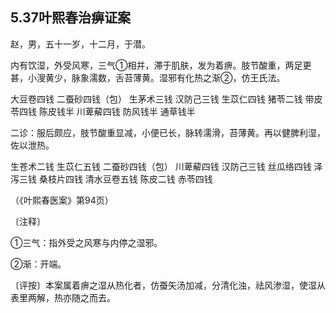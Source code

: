 ## 5.37叶熙春治痹证案

赵，男，五十一岁，十二月，于潜。

内有饮湿，外受风寒，三气①相并，滞于肌肤，发为着痹。肢节酸重，两足更甚，小溲黄少，脉象濡数，舌苔薄黄。湿邪有化热之渐②，仿王氏法。

大豆卷四钱 二蚕砂四钱（包） 生茅术三钱 汉防己三钱 生苡仁四钱 猪苓二钱 带皮苓四钱 陈皮钱半 川萆薢四钱 防风钱半 通草钱半

二诊：服后颇应，肢节酸重显减，小便已长，脉转濡滑，苔薄黄。再以健脾利湿，佐以泄热。

生苍术二钱 生苡仁五钱 二蚕砂四钱（包） 川萆薢四钱 汉防己三钱 丝瓜络四钱 泽泻三钱 桑枝片四钱 清水豆卷五钱 陈皮二钱 赤苓四钱

（《叶熙春医案》第94页）

〔注释〕

①三气：指外受之风寒与内停之湿邪。

②渐：开端。

〔评按〕本案属着痹之湿从热化者，仿蚕矢汤加减，分清化浊，祛风渗湿，使湿从表里两解，热亦随之而去。
